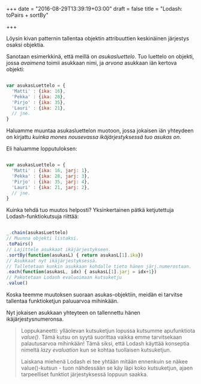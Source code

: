 +++
date = "2016-08-29T13:39:19+03:00"
draft = false
title = "Lodash: toPairs + sortBy"

+++

Löysin kivan patternin tallentaa objektin attribuuttien keskinäinen järjestys osaksi objektia.

Sanotaan esimerkkinä, että meillä on *asukasluettelo*. Tuo luettelo on objekti, jossa *avaimena* toimii asukkaan nimi, ja *arvona* asukkaan iän kertova objekti:

```javascript

var asukasLuettelo = {
  'Matti' : {ika: 16},
  'Pekka' : {ika: 28},
  'Pirjo' : {ika: 35},
  'Lauri' : {ika: 21},
  // jne.	
}

```

Haluamme muuntaa asukasluettelon muotoon, jossa jokaisen iän yhteydeen on kirjattu *kuinka mones nousevassa ikäjärjestyksessä tuo asukas on*.

Eli haluamme lopputuloksen:

```javascript

var asukasLuettelo = {
  'Matti' : {ika: 16, jarj: 1},
  'Pekka' : {ika: 28, jarj: 3},
  'Pirjo' : {ika: 35, jarj: 4},
  'Lauri' : {ika: 21, jarj: 2},
  // jne.	
}

```

Kuinka tehdä tuo muutos helposti? Yksinkertainen pätkä ketjutettuja Lodash-funktiokutsuja riittää:

```javascript

_.chain(asukasLuettelo)
// Muunna objekti listaksi.
.toPairs()
// Lajittele asukkaat ikäjärjestykseen.
.sortBy(function(asukasL) { return asukasL[1].ika})
// Asukkaat nyt ikäjärjestyksessä.
// Talletetaan kunkin asukkaan kohdalle tieto hänen järj.numerostaan.
.each(function(asukasL, idx) { asukasL[1].jarj = idx+1})
// Pakotetaan Lodash evaluoimaan kutsuketju
.value()

```

Koska teemme muutoksen suoraan asukas-objektiin, meidän ei tarvitse tallentaa funktioketjun paluuarvoa mihinkään. 

Nyt jokaisen asukkaan yhteyteen on tallennettu hänen ikäjärjestysnumeronsa.

> Loppukaneetti: ylläolevan kutsuketjun lopussa kutsumme apufunktiota *value()*. Tämä kutsu on syytä suorittaa vaikka emme tarvitsekaan palautusarvoa mihinkään! Tämä siksi, että Lodash käyttää konseptia nimeltä *lazy evaluation* kun se kohtaa tuollaisen kutsuketjun. 
>
> Laiskana miehenä Lodash ei tee yhtään mitään ennenkuin se näkee value()-kutsun - tuon nähdessään se käy läpi koko kutsuketjun, ajaen tarpeelliset funktiot järjestyksessä loppuun saakka.


